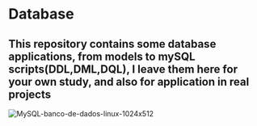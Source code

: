 # Database

## This repository contains some database applications, from models to mySQL scripts(DDL,DML,DQL), I leave them here for your own study, and also for application in real projects

![MySQL-banco-de-dados-linux-1024x512](https://user-images.githubusercontent.com/100430135/190296562-90e91cbc-4699-4bd4-b19c-928f2222fd15.png)

